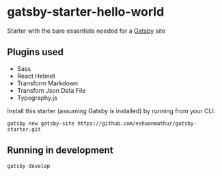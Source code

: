 # gatsby-starter-hello-world

Starter with the bare essentials needed for a [Gatsby](https://www.gatsbyjs.org/) site

## Plugins used

- Sass
- React Helmet
- Transform Markdown
- Transfom Json Data File
- Typography.js

Install this starter (assuming Gatsby is installed) by running from your CLI:

```
gatsby new gatsby-site https://github.com/eshaanmathur/gatsby-starter.git
```

## Running in development

`gatsby develop`
